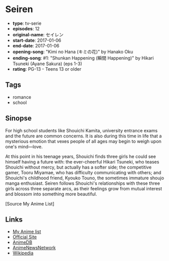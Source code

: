 # Seiren

-   **type**: tv-serie
-   **episodes**: 12
-   **original-name**: セイレン
-   **start-date**: 2017-01-06
-   **end-date**: 2017-01-06
-   **opening-song**: "Kimi no Hana (キミの花)" by Hanako Oku
-   **ending-song**: #1: "Shunkan Happening (瞬間 Happening)" by Hikari Tsuneki (Ayane Sakura) (eps 1-3)
-   **rating**: PG-13 - Teens 13 or older

## Tags

-   romance
-   school

## Sinopse

For high school students like Shouichi Kamita, university entrance exams and the future are common concerns. It is also during this time in life that a mysterious emotion that vexes people of all ages may begin to weigh upon one's mind—love.

At this point in his teenage years, Shouichi finds three girls he could see himself having a future with: the ever-cheerful Hikari Tsuneki, who teases Shouichi without mercy, but actually has a softer side; the competitive gamer, Tooru Miyamae, who has difficulty communicating with others; and Shouichi's childhood friend, Kyouko Touno, the sometimes immature shoujo manga enthusiast. Seiren follows Shouichi's relationships with these three girls across three separate arcs, as their feelings grow from mutual interest and blossom into something more beautiful.

[Source My Anime List]

## Links

-   [My Anime list](https://myanimelist.net/anime/33836/Seiren)
-   [Official Site](http://www.tbs.co.jp/anime/seiren/)
-   [AnimeDB](http://anidb.info/perl-bin/animedb.pl?show=anime&aid=12327)
-   [AnimeNewsNetwork](http://www.animenewsnetwork.com/encyclopedia/anime.php?id=18865)
-   [Wikipedia](<https://ja.wikipedia.org/wiki/%E3%82%BB%E3%82%A4%E3%83%AC%E3%83%B3_(%E3%82%A2%E3%83%8B%E3%83%A1)>)
